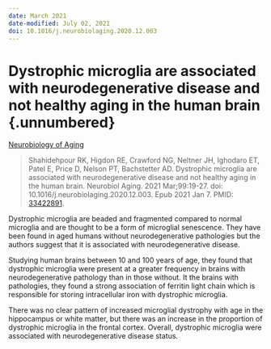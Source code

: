 ```yaml
---
date: March 2021
date-modified: July 02, 2021
doi: 10.1016/j.neurobiolaging.2020.12.003
---
```


# Dystrophic microglia are associated with neurodegenerative disease and not healthy aging in the human brain {.unnumbered}

[Neurobiology of Aging](https://www.sciencedirect.com/science/article/pii/S0197458020304127)

> Shahidehpour RK, Higdon RE, Crawford NG, Neltner JH, Ighodaro ET, Patel E,
> Price D, Nelson PT, Bachstetter AD. Dystrophic microglia are associated with
> neurodegenerative disease and not healthy aging in the human brain. Neurobiol
> Aging. 2021 Mar;99:19-27. doi: 10.1016/j.neurobiolaging.2020.12.003. Epub 2021
> Jan 7. PMID: [33422891](https://pubmed.ncbi.nlm.nih.gov/33422891).

Dystrophic microglia are beaded and fragmented compared to normal microglia and
are thought to be a form of microglial senescence. They have been found in aged
humans without neurodegenerative pathologies but the authors suggest that it is
associated with neurodegenerative disease.

Studying human brains between 10 and 100 years of age, they found that
dystrophic microglia were present at a greater frequency in brains with
neurodegenerative pathology than in those without. It the brains with
pathologies, they found a strong association of ferritin light chain which is
responsible for storing intracellular iron with dystrophic microglia.

There was no clear pattern of increased microglial dystrophy with age in the
hippocampus or white matter, but there was an increase in the proportion of
dystrophic microglia in the frontal cortex. Overall, dystrophic microglia were
associated with neurodegenerative disease status.
